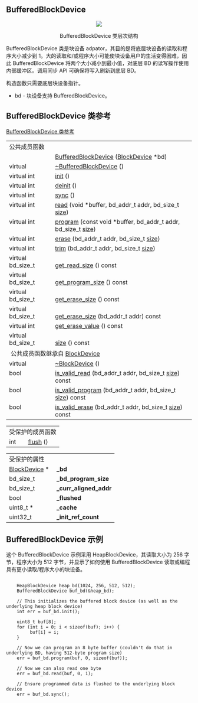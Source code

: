 ## BufferedBlockDevice
<div align=center><img src="https://os.mbed.com/docs/v5.9/mbed-os-api-doxy/class_buffered_block_device.png">

BufferedBlockDevice 类层次结构</div>                                                                 

BufferedBlockDevice 类是块设备 adpator，其目的是将底层块设备的读取和程序大小减少到 1。大的读取和/或程序大小可能使块设备用户的生活变得困难，因此 BufferedBlockDevice 将两个大小减小到最小值，对底层 BD 的读写操作使用内部缓冲区。调用同步 API 可确保将写入刷新到底层 BD。

构造函数只需要底层块设备指针。

+ bd - 块设备支持 BufferedBlockDevice。

## BufferedBlockDevice 类参考
[BufferedBlockDevice 类参考](http://os.mbed.com/docs/v5.9/mbed-os-api-doxy/class_buffered_block_device.html)

<table><tbody><tr><td colspan="2">公共成员函数</td>
		</tr><tr><td style="vertical-align:top;">&nbsp;</td>
			<td style="vertical-align:bottom;"><a href="http://os.mbed.com/docs/v5.9/mbed-os-api-doxy/class_buffered_block_device.html#a6c90813f0dd32eb9427770bf91133823" rel="nofollow" target="_blank">BufferedBlockDevice</a> (<a href="http://os.mbed.com/docs/v5.9/mbed-os-api-doxy/class_block_device.html" rel="nofollow" target="_blank">BlockDevice</a> *bd)</td>
		</tr><tr><td style="vertical-align:top;">virtual&nbsp;</td>
			<td style="vertical-align:bottom;"><a href="http://os.mbed.com/docs/v5.9/mbed-os-api-doxy/class_buffered_block_device.html#a57530b25198222816288c71b216f3761" rel="nofollow" target="_blank">~BufferedBlockDevice</a> ()</td>
		</tr><tr><td style="vertical-align:top;">virtual int&nbsp;</td>
			<td style="vertical-align:bottom;"><a href="http://os.mbed.com/docs/v5.9/mbed-os-api-doxy/class_buffered_block_device.html#a3a670a9ccb99832697c82f8c6fc53723" rel="nofollow" target="_blank">init</a> ()</td>
		</tr><tr><td style="vertical-align:top;">virtual int&nbsp;</td>
			<td style="vertical-align:bottom;"><a href="http://os.mbed.com/docs/v5.9/mbed-os-api-doxy/class_buffered_block_device.html#a370c7b39c9689fb2013107d0f84cfca5" rel="nofollow" target="_blank">deinit</a> ()</td>
		</tr><tr><td style="vertical-align:top;">virtual int&nbsp;</td>
			<td style="vertical-align:bottom;"><a href="http://os.mbed.com/docs/v5.9/mbed-os-api-doxy/class_buffered_block_device.html#af289792b36a5288ccbc6165c21ad9616" rel="nofollow" target="_blank">sync</a> ()</td>
		</tr><tr><td style="vertical-align:top;">virtual int&nbsp;</td>
			<td style="vertical-align:bottom;"><a href="http://os.mbed.com/docs/v5.9/mbed-os-api-doxy/class_buffered_block_device.html#aa383c67926c4bc0e181f561e7616e482" rel="nofollow" target="_blank">read</a> (void *buffer, bd_addr_t addr, bd_size_t <a href="http://os.mbed.com/docs/v5.9/mbed-os-api-doxy/class_buffered_block_device.html#a38f4c3c7a5278c71761aca0a1296278c" rel="nofollow" target="_blank">size</a>)</td>
		</tr><tr><td style="vertical-align:top;">virtual int&nbsp;</td>
			<td style="vertical-align:bottom;"><a href="http://os.mbed.com/docs/v5.9/mbed-os-api-doxy/class_buffered_block_device.html#a77d28188d7730246cf5e04f75929ec9a" rel="nofollow" target="_blank">program</a> (const void *buffer, bd_addr_t addr, bd_size_t <a href="http://os.mbed.com/docs/v5.9/mbed-os-api-doxy/class_buffered_block_device.html#a38f4c3c7a5278c71761aca0a1296278c" rel="nofollow" target="_blank">size</a>)</td>
		</tr><tr><td style="vertical-align:top;">virtual int&nbsp;</td>
			<td style="vertical-align:bottom;"><a href="http://os.mbed.com/docs/v5.9/mbed-os-api-doxy/class_buffered_block_device.html#a248ae3c72bae60de99c1b637f96ba05b" rel="nofollow" target="_blank">erase</a> (bd_addr_t addr, bd_size_t <a href="http://os.mbed.com/docs/v5.9/mbed-os-api-doxy/class_buffered_block_device.html#a38f4c3c7a5278c71761aca0a1296278c" rel="nofollow" target="_blank">size</a>)</td>
		</tr><tr><td style="vertical-align:top;">virtual int&nbsp;</td>
			<td style="vertical-align:bottom;"><a href="http://os.mbed.com/docs/v5.9/mbed-os-api-doxy/class_buffered_block_device.html#a0c7b7ede8a770b7fb456a51c87f5ebda" rel="nofollow" target="_blank">trim</a> (bd_addr_t addr, bd_size_t <a href="http://os.mbed.com/docs/v5.9/mbed-os-api-doxy/class_buffered_block_device.html#a38f4c3c7a5278c71761aca0a1296278c" rel="nofollow" target="_blank">size</a>)</td>
		</tr><tr><td style="vertical-align:top;">virtual bd_size_t&nbsp;</td>
			<td style="vertical-align:bottom;"><a href="http://os.mbed.com/docs/v5.9/mbed-os-api-doxy/class_buffered_block_device.html#a642e2ee52fae017f3a42135d0ffc328c" rel="nofollow" target="_blank">get_read_size</a> () const</td>
		</tr><tr><td style="vertical-align:top;">virtual bd_size_t&nbsp;</td>
			<td style="vertical-align:bottom;"><a href="http://os.mbed.com/docs/v5.9/mbed-os-api-doxy/class_buffered_block_device.html#a6d7ff6a5e2032057818410eaca8ad852" rel="nofollow" target="_blank">get_program_size</a> () const</td>
		</tr><tr><td style="vertical-align:top;">virtual bd_size_t&nbsp;</td>
			<td style="vertical-align:bottom;"><a href="http://os.mbed.com/docs/v5.9/mbed-os-api-doxy/class_buffered_block_device.html#a2194903c2c78c2fa3ddacc4ac62e72b9" rel="nofollow" target="_blank">get_erase_size</a> () const</td>
		</tr><tr><td style="vertical-align:top;">virtual bd_size_t&nbsp;</td>
			<td style="vertical-align:bottom;"><a href="http://os.mbed.com/docs/v5.9/mbed-os-api-doxy/class_buffered_block_device.html#a62daa66a69f72501a424e3170e81182d" rel="nofollow" target="_blank">get_erase_size</a> (bd_addr_t addr) const</td>
		</tr><tr><td style="vertical-align:top;">virtual int&nbsp;</td>
			<td style="vertical-align:bottom;"><a href="http://os.mbed.com/docs/v5.9/mbed-os-api-doxy/class_buffered_block_device.html#ae8d40ff95827b62eec60c4bbcab00c02" rel="nofollow" target="_blank">get_erase_value</a> () const</td>
		</tr><tr><td style="vertical-align:top;">virtual bd_size_t&nbsp;</td>
			<td style="vertical-align:bottom;"><a href="http://os.mbed.com/docs/v5.9/mbed-os-api-doxy/class_buffered_block_device.html#a38f4c3c7a5278c71761aca0a1296278c" rel="nofollow" target="_blank">size</a> () const</td>
		</tr><tr><td colspan="2">&nbsp;公共成员函数继承自 <a href="http://os.mbed.com/docs/v5.9/mbed-os-api-doxy/class_block_device.html" rel="nofollow" target="_blank">BlockDevice</a></td>
		</tr><tr><td style="vertical-align:top;">virtual&nbsp;</td>
			<td style="vertical-align:bottom;"><a href="http://os.mbed.com/docs/v5.9/mbed-os-api-doxy/class_block_device.html#a397713428dd2b787174b6ca43231c1f9" rel="nofollow" target="_blank">~BlockDevice</a> ()</td>
		</tr><tr><td style="vertical-align:top;">bool&nbsp;</td>
			<td style="vertical-align:bottom;"><a href="http://os.mbed.com/docs/v5.9/mbed-os-api-doxy/class_block_device.html#adb348252c273554b08a4826477786ccd" rel="nofollow" target="_blank">is_valid_read</a> (bd_addr_t addr, bd_size_t <a href="http://os.mbed.com/docs/v5.9/mbed-os-api-doxy/class_block_device.html#aadd381b4f44d82d402c84eb07bd2ba1b" rel="nofollow" target="_blank">size</a>) const</td>
		</tr><tr><td style="vertical-align:top;">bool&nbsp;</td>
			<td style="vertical-align:bottom;"><a href="http://os.mbed.com/docs/v5.9/mbed-os-api-doxy/class_block_device.html#af341e26902d727513dfe9ff4d6232751" rel="nofollow" target="_blank">is_valid_program</a> (bd_addr_t addr, bd_size_t <a href="http://os.mbed.com/docs/v5.9/mbed-os-api-doxy/class_block_device.html#aadd381b4f44d82d402c84eb07bd2ba1b" rel="nofollow" target="_blank">size</a>) const</td>
		</tr><tr><td style="vertical-align:top;">bool&nbsp;</td>
			<td style="vertical-align:bottom;"><a href="http://os.mbed.com/docs/v5.9/mbed-os-api-doxy/class_block_device.html#a0a5c01f28bdcd360f56f0f8e636067f2" rel="nofollow" target="_blank">is_valid_erase</a> (bd_addr_t addr, bd_size_t <a href="http://os.mbed.com/docs/v5.9/mbed-os-api-doxy/class_block_device.html#aadd381b4f44d82d402c84eb07bd2ba1b" rel="nofollow" target="_blank">size</a>) const</td>
		</tr></tbody></table>
<table><tbody><tr><td colspan="2">受保护的成员函数</td>
		</tr><tr><td style="vertical-align:top;">int&nbsp;</td>
			<td style="vertical-align:bottom;"><a href="http://os.mbed.com/docs/v5.9/mbed-os-api-doxy/class_buffered_block_device.html#ab3cce2cc37af6bb96cb4105487c6bb18" rel="nofollow" target="_blank">flush</a> ()</td>
		</tr></tbody></table>
<table><tbody><tr><td colspan="2">受保护的属性</td>
		</tr><tr><td style="vertical-align:top;"><a id="a5b7dc1ba8fd0012fd879d7e1920e3322" target="_blank"></a> <a href="http://os.mbed.com/docs/v5.9/mbed-os-api-doxy/class_block_device.html" rel="nofollow" target="_blank">BlockDevice</a> *&nbsp;</td>
			<td style="vertical-align:bottom;"><strong>_bd</strong></td>
		</tr><tr><td style="vertical-align:top;"><a id="a7d71c3930f02435857237900d6762b9c" target="_blank"></a> bd_size_t&nbsp;</td>
			<td style="vertical-align:bottom;"><strong>_bd_program_size</strong></td>
		</tr><tr><td style="vertical-align:top;"><a id="a75f00029990f3c4f89cdcb6edba767cf" target="_blank"></a> bd_size_t&nbsp;</td>
			<td style="vertical-align:bottom;"><strong>_curr_aligned_addr</strong></td>
		</tr><tr><td style="vertical-align:top;"><a id="abcb02ea36b0da67723c265fcdf7bcafc" target="_blank"></a> bool&nbsp;</td>
			<td style="vertical-align:bottom;"><strong>_flushed</strong></td>
		</tr><tr><td style="vertical-align:top;"><a id="a140ab03f5ca384ecdfbac6a79c15b3d6" target="_blank"></a> uint8_t *&nbsp;</td>
			<td style="vertical-align:bottom;"><strong>_cache</strong></td>
		</tr><tr><td style="vertical-align:top;"><a id="a4833047c557d3d53ccb96af1e1635369" target="_blank"></a> uint32_t&nbsp;</td>
			<td style="vertical-align:bottom;"><strong>_init_ref_count</strong></td>
		</tr></tbody></table>

## BufferedBlockDevice 示例
这个 BufferedBlockDevice 示例采用 HeapBlockDevice，其读取大小为 256 字节，程序大小为 512 字节，并显示了如何使用 BufferedBlockDevice 读取或编程具有更小读取/程序大小的块设备。
```
 
    HeapBlockDevice heap_bd(1024, 256, 512, 512);
    BufferedBlockDevice buf_bd(&heap_bd);
 
    // This initializes the buffered block device (as well as the underlying heap block device)
    int err = buf_bd.init();
 
    uint8_t buf[8];
    for (int i = 0; i < sizeof(buf); i++) {
         buf[i] = i;
    }
 
    // Now we can program an 8 byte buffer (couldn't do that in underlying BD, having 512-byte program size)
    err = buf_bd.program(buf, 0, sizeof(buf));
 
    // Now we can also read one byte
    err = buf_bd.read(buf, 0, 1);
 
    // Ensure programmed data is flushed to the underlying block device
    err = buf_bd.sync();
```